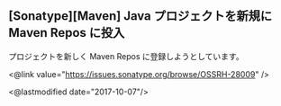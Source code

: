 ## [Sonatype][Maven] Java プロジェクトを新規に Maven Repos に投入

プロジェクトを新しく Maven Repos に登録しようとしています。

<@link value="https://issues.sonatype.org/browse/OSSRH-28009" />

<@lastmodified date="2017-10-07"/>
